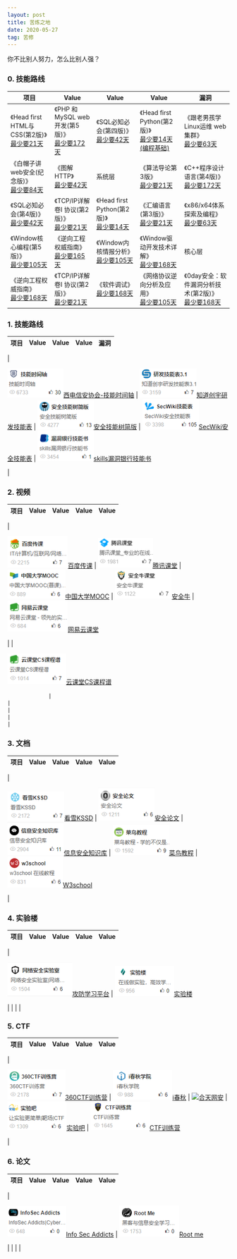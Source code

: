 ```yaml
---
layout: post
title: 苦炼之地
date: 2020-05-27
tag: 苦修
---
```


你不比别人努力，怎么比别人强？

### 0. 技能路线

| 项目                                                                                                      | Value                                                                                                   | Value                                                                                       | Value                                                                                    | 漏洞                                                                                   |
|-----------------------------------------------------------------------------------------------------------|---------------------------------------------------------------------------------------------------------|---------------------------------------------------------------------------------------------|------------------------------------------------------------------------------------------|----------------------------------------------------------------------------------------|
| 《Head first HTML与CSS(第2版)》<br/>[最少要21天](https://www.anquanquan.info/sifangcai/tuijian/jinengzhou.pdf) | 《PHP 和MySQL web开发(第5版)》<br/>[最少要172天](https://blog.knownsec.com/Knownsec_RD_Checklist/index.html) | 《SQL必知必会(第四版)》<br/>[最少要42天](https://evilcos.me/security_skill_tree_basic/index.html) | 《Head first  Python(第2版)》<br/>[最少要14天(编程基础)](https://www.sec-wiki.com/skill/index) | 《跟老男孩学Linux运维 web集群》	<br/>[最少要63天](https://skills.bugbank.cn/)                |
| 《白帽子讲web安全(纪念版)》<br/>[最少要84天](https://study.163.com/curricula/cs.htm)                            | 《图解HTTP》<br/>[最少要42天](https://study.163.com/curricula/cs.htm)                                       | 系统层                                                                                       | 《算法导论第3版》<br/>[最少要21天](https://study.163.com/curricula/cs.htm)                    | 《C++程序设计语言(第4版)》<br/>[最少要172天](https://study.163.com/curricula/cs.htm)         |
| 《SQL必知必会(第4版)》<br/>[最少要42天](https://study.163.com/curricula/cs.htm)                                | 《TCP/IP详解 卷I 协议(第2版)》<br/>[最少要21天](https://study.163.com/curricula/cs.htm)                      | 《Head first Python(第2版)》<br/>[最少要14天](https://study.163.com/curricula/cs.htm)           | 《汇编语言(第3版)》<br/>[最少要21天](https://study.163.com/curricula/cs.htm)                  | 《x86/x64体系探索及编程》<br/>[最少要63天](https://study.163.com/curricula/cs.htm)          |
| 《Window核心编程(第5版)》<br/>[最少要105天](https://study.163.com/curricula/cs.htm)                            | 《逆向工程权威指南》<br/>[最少要165天](https://study.163.com/curricula/cs.htm)                                | 《Window内核情报分析》<br/>[最少要105天](https://study.163.com/curricula/cs.htm)                 | 《Window驱动开发技术详解》<br/>[最少要168天](https://study.163.com/curricula/cs.htm)           | 核心层                                                                                  |
| 《逆向工程权威指南》<br/>[最少要168天](https://study.163.com/curricula/cs.htm)                                  | 《TCP/IP详解 卷I 协议(第2版)》<br/>[最少要21天](https://study.163.com/curricula/cs.htm)                      | 《软件调试》<br/>[最少要168天](https://study.163.com/curricula/cs.htm)                          | 《网络协议逆向分析及应用》<br/>[最少要105天](https://study.163.com/curricula/cs.htm)            | 《0day安全：软件漏洞分析技术(第2版)》<br/>[最少要168天](https://study.163.com/curricula/cs.htm) |

### 1. 技能路线

 | 项目                                                                                                                    | Value                                                                                                             | Value                                                                                                      | Value                                                                                       | 漏洞                                                                                |
|-------------------------------------------------------------------------------------------------------------------------|-------------------------------------------------------------------------------------------------------------------|------------------------------------------------------------------------------------------------------------|---------------------------------------------------------------------------------------------|-------------------------------------------------------------------------------------|
|  

![](/images/train/a1.png#pic_center)[西电信安协会-技能时间轴](https://www.anquanquan.info/sifangcai/tuijian/jinengzhou.pdf) | ![](/images/train/a2.png#pic_center)[知道创宇研发技能表](https://blog.knownsec.com/Knownsec_RD_Checklist/index.html) | ![](/images/train/a3.png#pic_center)[安全技能树简版](https://evilcos.me/security_skill_tree_basic/index.html) | ![](/images/train/a4.png#pic_center)[SecWiki安全技能表](https://www.sec-wiki.com/skill/index) | ![](/images/train/a5.png#pic_center)[skills漏洞银行技能书](https://skills.bugbank.cn/)

|

### 2. 视频

 | 项目                                                                                                             | Value                                                                  | Value                                                                               | Value                                                                       | Value                                                                        |
|------------------------------------------------------------------------------------------------------------------|------------------------------------------------------------------------|-------------------------------------------------------------------------------------|-----------------------------------------------------------------------------|------------------------------------------------------------------------------|
| 

![](/images/train/video/v1.png#pic_center)[百度传课](https://chuanke.baidu.com/course/72351240951955456_____.html) | ![](/images/train/video/v2.png#pic_center)[腾讯课堂](https://ke.qq.com/) | ![](/images/train/video/v3.png#pic_center)[中国大学MOOC](https://www.icourse163.org/) | ![](/images/train/video/v4.png#pic_center)[安全牛](https://www.aqniukt.com/) | ![](/images/train/video/v5.png#pic_center)[网易云课堂](https://study.163.com/)

 |
| 

![](/images/train/video/v6.png#pic_center)[云课堂CS课程谱](https://study.163.com/curricula/cs.htm)

                 |                                                                        |                                                                                     |                                                                             |                                                                              |

### 3. 文档

| 项目                                                                                        | Value                                                                                | Value                                                                                | Value                                                                      | Value                                                                             |
|---------------------------------------------------------------------------------------------|--------------------------------------------------------------------------------------|--------------------------------------------------------------------------------------|----------------------------------------------------------------------------|-----------------------------------------------------------------------------------|
| 

![](/images/train/file/kssd.png#pic_center)[看雪KSSD](https://www.pediy.com/kssd/index.html) | ![](/images/train/file/b1.png#pic_center)[安全论文](https://loccs.sjtu.edu.cn/gossip/) | ![](/images/train/file/b2.png#pic_center)[信息安全知识库](http://www.vipread.com/index) | ![](/images/train/file/b3.png#pic_center)[菜鸟教程](https://www.runoob.com/) | ![](/images/train/file/b4.png#pic_center)[W3school](https://www.w3school.com.cn/)

 |

### 4. 实验楼

| 项目                                                                         | Value                                                                        | Value | Value | Value |
|------------------------------------------------------------------------------|------------------------------------------------------------------------------|-------|-------|-------|
| 

![](/images/train/test/t1.png#pic_center)[攻防学习平台](http://hackinglab.cn/) | ![](/images/train/test/t2.png#pic_center)[实验楼](https://www.shiyanlou.com/)

 |       |       |       |

### 5. CTF

| 项目                                                                                                                        | Value                                                                                  | Value                                                                        | Value                                                                                  | Value                                                                  |
|-----------------------------------------------------------------------------------------------------------------------------|----------------------------------------------------------------------------------------|------------------------------------------------------------------------------|----------------------------------------------------------------------------------------|------------------------------------------------------------------------|
| 

![](/images/train/ctf/c1.png#pic_center)[360CTF训练营](https://www.anquanke.com/tag/CTF%E9%80%9A%E5%85%B3%E6%94%BB%E7%95%A5) | ![](/images/train/ctf/c2.png#pic_center)[i春秋](https://www.ichunqiu.com/default/index) | ![](/images/train/file/c3.png#pic_center)[合天网安](http://www.hetianlab.com/) | ![](/images/train/ctf/c4.png#pic_center)[实验吧](http://www.shiyanbar.com/upgrade.html) | ![](/images/train/ctf/c5.png#pic_center)[CTF训练营](http://ctf.idf.cn/)

 |

### 6. 论文

| 项目                                                                                        | Value                                                                                   | Value | Value | Value |
|---------------------------------------------------------------------------------------------|-----------------------------------------------------------------------------------------|-------|-------|-------|
| 

![](/images/train/english/e0.png#pic_center)[Info Sec Addicts](https://infosecaddicts.com/) | ![](/images/train/english/e1.png#pic_center)[Root me](https://www.root-me.org/?lang=en)

 |       |       |       |
